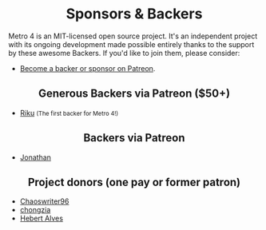 <h1 align="center">Sponsors &amp; Backers</h1>

Metro 4 is an MIT-licensed open source project. 
It's an independent project with its ongoing development made possible entirely thanks to the support by these awesome Backers. 
If you'd like to join them, please consider:

- [Become a backer or sponsor on Patreon](https://www.patreon.com/metroui).

<!--
<h2 align="center">Platinum via Patreon</h2>
-->

<!--
<h2 align="center">Gold via Patreon</h2>
-->

<!--
<h2 align="center">Silver via Patreon</h2>
-->

<!--
<h2 align="center">Bronze via Patreon</h2>
-->

<h2 align="center">Generous Backers via Patreon ($50+)</h2>

 - [Riku](https://www.patreon.com/user/creators?u=8976699) <small>(The first backer for Metro 4!)</small>

<h2 align="center">Backers via Patreon</h2>

 - [Jonathan](https://www.patreon.com/user/creators?u=10019621) 

<h2 align="center">Project donors (one pay or former patron)</h2>

 - [Chaoswriter96](https://github.com/Chaoswriter96)
 - [chongzia](https://www.patreon.com/user/creators?u=10094916)
 - [Hebert Alves](https://www.patreon.com/user/creators?u=10134199) 
